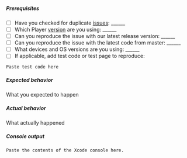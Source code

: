 <!-- If you are raising a bug playing a stream, you must fill out the following or your issue may not be responded to. For features or improvements, you may delete this. -->
##### Prerequisites
- [ ] Have you checked for duplicate [issues](https://github.com/kaltura/playkit-ios/issues): ______
- [ ] Which Player [version](https://github.com/kaltura/playkit-ios/releases) are you using: ______
- [ ] Can you reproduce the issue with our latest release version: ______
- [ ] Can you reproduce the issue with the latest code from master: ______
- [ ] What devices and OS versions are you using: ______
- [ ] If applicable, add test code or test page to reproduce: 
```
Paste test code here
```

##### Expected behavior
What you expected to happen

##### Actual behavior
What actually happened

##### Console output
```
Paste the contents of the Xcode console here.
```
